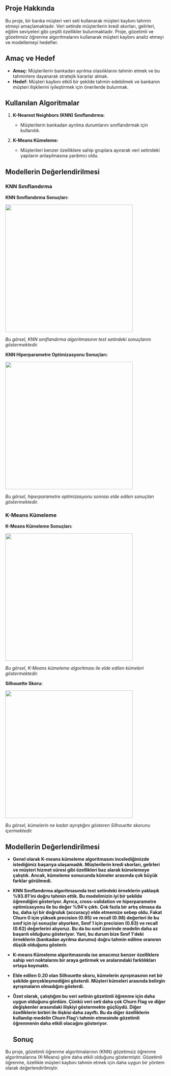 ## Proje Hakkında

Bu proje, bir banka müşteri veri seti kullanarak müşteri kaybını tahmin etmeyi amaçlamaktadır. Veri setinde müşterilerin kredi skorları, gelirleri, eğitim seviyeleri gibi çeşitli özellikler bulunmaktadır. Proje, gözetimli ve gözetimsiz öğrenme algoritmalarını kullanarak müşteri kaybını analiz etmeyi ve modellemeyi hedefler.

## Amaç ve Hedef
- **Amaç:** Müşterilerin bankadan ayrılma olasılıklarını tahmin etmek ve bu tahminlere dayanarak stratejik kararlar almak.
- **Hedef:** Müşteri kaybını etkili bir şekilde tahmin edebilmek ve bankanın müşteri ilişkilerini iyileştirmek için önerilerde bulunmak.

## Kullanılan Algoritmalar

1. **K-Nearest Neighbors (KNN) Sınıflandırma:**
   - Müşterilerin bankadan ayrılma durumlarını sınıflandırmak için kullanıldı.

2. **K-Means Kümeleme:**
   - Müşterileri benzer özelliklere sahip gruplara ayırarak veri setindeki yapıların anlaşılmasına yardımcı oldu.

## Modellerin Değerlendirilmesi

### KNN Sınıflandırma

**KNN Sınıflandırma Sonuçları:**

<img src="https://github.com/user-attachments/assets/1566acc7-3c5c-44cd-9029-b5a1e4a2dc9d" width="400" />

*Bu görsel, KNN sınıflandırma algoritmasının test setindeki sonuçlarını göstermektedir.*

**KNN Hiperparametre Optimizasyonu Sonuçları:**

<img src="https://github.com/user-attachments/assets/a2b69efa-793d-42e7-92c8-99721023db95" width="400" />

*Bu görsel, hiperparametre optimizasyonu sonrası elde edilen sonuçları göstermektedir.*

### K-Means Kümeleme

**K-Means Kümeleme Sonuçları:**

<img src="https://github.com/user-attachments/assets/19e4da3e-6ac9-48f7-a05c-79fc43c3a626" width="400" />

*Bu görsel, K-Means kümeleme algoritması ile elde edilen kümeleri göstermektedir.*

**Silhouette Skoru:**

<img src="https://github.com/user-attachments/assets/7bf3ba0f-9121-427f-9659-62736ac9761b" width="400" />

*Bu görsel, kümelerin ne kadar ayrıştığını gösteren Silhouette skorunu içermektedir.*





## Modellerin Değerlendirilmesi

- **Genel olarak K-means kümeleme algoritmasını incelediğimizde istediğimiz başarıya ulaşamadık. Müşterilerin kredi skorları, gelirleri ve müşteri hizmet süresi gibi özellikleri baz alarak kümelemeye çalıştık. Ancak, kümeleme sonucunda kümeler arasında çok büyük farklar görülmedi.**

- **KNN Sınıflandırma algoritmasında test setindeki örneklerin yaklaşık %93.81'ini doğru tahmin ettik. Bu modelimizin iyi bir şekilde öğrendiğini gösteriyor. Ayrıca, cross-validation ve hiperparametre optimizasyonu ile bu değer %94'e çıktı. Çok fazla bir artış olmasa da bu, daha iyi bir doğruluk (accuracy) elde etmemize sebep oldu. Fakat Churn 0 için yüksek precision (0.95) ve recall (0.98) değerleri ile bu sınıf için iyi sonuçlar alıyorken, Sınıf 1 için precision (0.83) ve recall (0.62) değerlerini alıyoruz. Bu da bu sınıf üzerinde modelin daha az başarılı olduğunu gösteriyor. Yani, bu durum bize Sınıf 1'deki örneklerin (bankadan ayrılma durumu) doğru tahmin edilme oranının düşük olduğunu gösterir.**

- **K-means Kümeleme algoritmasında ise amacımız benzer özelliklere sahip veri noktalarını bir araya getirmek ve aralarındaki farklılıkları ortaya koymaktı.**

- **Elde edilen 0.20 olan Silhouette skoru, kümelerin ayrışmasının net bir şekilde gerçekleşmediğini gösterdi. Müşteri kümeleri arasında belirgin ayrışmaların olmadığını gösterdi.**

- **Özet olarak, çalıştığım bu veri setinin gözetimli öğrenme için daha uygun olduğunu gördüm. Çünkü veri seti daha çok Churn Flag ve diğer değişkenler arasındaki ilişkiyi göstermekte güçlüydü. Diğer özelliklerin birbiri ile ilişkisi daha zayıftı. Bu da diğer özelliklerin kullanılıp modelin Churn Flag'ı tahmin etmesinde gözetimli öğrenmenin daha etkili olacağını gösteriyor.**


   ## Sonuç

Bu proje, gözetimli öğrenme algoritmalarının (KNN) gözetimsiz öğrenme algoritmalarına (K-Means) göre daha etkili olduğunu göstermiştir. Gözetimli öğrenme, özellikle müşteri kaybını tahmin etmek için daha uygun bir yöntem olarak değerlendirilmiştir.

